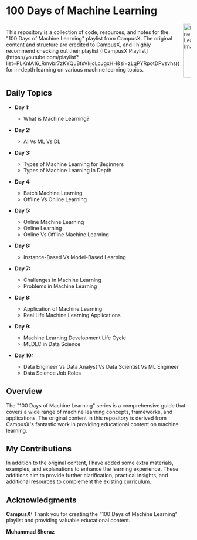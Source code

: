 # 100 Days of Machine Learning

<div style="overflow: auto; display: flex;">
  <div style="flex: 1; margin-right: 10px;">
    <p>This repository is a collection of code, resources, and notes for the "100 Days of Machine Learning" playlist from CampusX. The original content and structure are credited to CampusX, and I highly recommend checking out their playlist ([CampusX Playlist](https://youtube.com/playlist?list=PLKnIA16_Rmvbr7zKYQuBfsVkjoLcJgxHH&si=zLgPYRpotDPvsvhs)) for in-depth learning on various machine learning topics.
    </p>
  </div>

  <div style="flex: 1;">
    <img src="https://github.com/MuhammadSheraza002/100Days-of-Machine-Learning/raw/main/Images/ML.PNG" alt="Machine Learning Image" style="width: 100%;">
  </div>
</div>

## Daily Topics

- **Day 1:**
  - What is Machine Learning?
- **Day 2:**
  - AI Vs ML Vs DL
- **Day 3:**
  - Types of Machine Learning for Beginners
  - Types of Machine Learning In Depth
- **Day 4:**
  - Batch Machine Learning
  - Offline Vs Online Learning
- **Day 5:**
  - Online Machine Learning
  - Online Learning
  - Online Vs Offline Machine Learning

- **Day 6:**
  - Instance-Based Vs Model-Based Learning
- **Day 7:**
  - Challenges in Machine Learning
  - Problems in Machine Learning
- **Day 8:**
  - Application of Machine Learning
  - Real Life Machine Learning Applications
- **Day 9:**
  - Machine Learning Development Life Cycle
  - MLDLC in Data Science
- **Day 10:**
  - Data Engineer Vs Data Analyst Vs Data Scientist Vs ML Engineer
  - Data Science Job Roles
  
## Overview

The "100 Days of Machine Learning" series is a comprehensive guide that covers a wide range of machine learning concepts, frameworks, and applications. The original content in this repository is derived from CampusX's fantastic work in providing educational content on machine learning.

## My Contributions

In addition to the original content, I have added some extra materials, examples, and explanations to enhance the learning experience. These additions aim to provide further clarification, practical insights, and additional resources to complement the existing curriculum.


## Acknowledgments

**CampusX:** Thank you for creating the "100 Days of Machine Learning" playlist and providing valuable educational content.

**Muhammad Sheraz**
